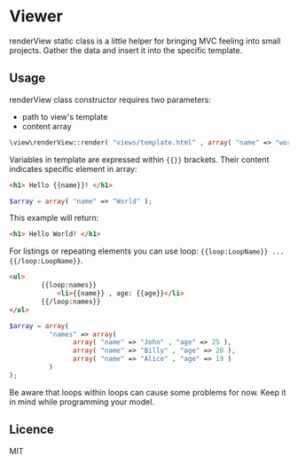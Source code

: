 # Viewer

renderView static class is a little helper for bringing MVC feeling into small projects. Gather the data and insert it into the specific template.

## Usage

renderView class constructor requires two parameters: 
* path to view's template 
* content array

```php
\view\renderView::render( "views/template.html" , array( "name" => "world" ) );
```

Variables in template are expressed within `{{}}` brackets. Their content indicates specific element in array:

```html
<h1> Hello {{name}}! </h1>
```

```php
$array = array( "name" => "World" );
```
This example will return:

```html
<h1> Hello World! </h1>
```
For listings or repeating elements you can use loop: `{{loop:LoopName}} ... {{/loop:LoopName}}`.

```html
<ul>
		{{loop:names}}
			<li>{{name}} , age: {{age}}</li>
		{{/loop:names}}
</ul>
```
```php
$array = array( 
          "names" => array(
          		array( "name" => "John" , "age" => 25 ),
          		array( "name" => "Billy" , "age" => 20 ),
          		array( "name" => "Alice" , "age" => 19 )
          )
);
```
Be aware that loops within loops can cause some problems for now. Keep it in mind while programming your model.

## Licence

MIT
